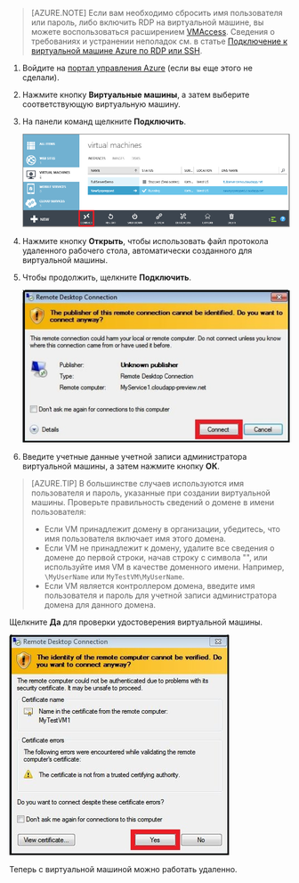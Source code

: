 <properties services="virtual-machines" title="Как войти в виртуальную машину под управлением Windows Server" authors="KBDAzure" solutions="" manager="timlt" editor="tysonn" />

>[AZURE.NOTE] Если вам необходимо сбросить имя пользователя или пароль, либо включить RDP на виртуальной машине, вы можете воспользоваться расширением [VMAccess](http://go.microsoft.com/fwlink/p/?LinkId=396856). Сведения о требованиях и устранении неполадок см. в статье [Подключение к виртуальной машине Azure по RDP или SSH](http://go.microsoft.com/fwlink/p/?LinkId=398294).

1. Войдите на [портал управления Azure](http://manage.windowsazure.com) (если вы еще этого не сделали).

2. Нажмите кнопку **Виртуальные машины**, а затем выберите соответствующую виртуальную машину.

3. На панели команд щелкните **Подключить**.

	![Log on to the virtual machine](./media/virtual-machines-log-on-win-server/connectwindows.png)

4. Нажмите кнопку **Открыть**, чтобы использовать файл протокола удаленного рабочего стола, автоматически созданного для виртуальной машины.
	
5. Чтобы продолжить, щелкните **Подключить**.

	![Continue with connecting](./media/virtual-machines-log-on-win-server/connectpublisher.png)

6. Введите учетные данные учетной записи администратора виртуальной машины, а затем нажмите кнопку **ОК**. 

 >[AZURE.TIP] В большинстве случаев используются имя пользователя и пароль, указанные при создании виртуальной машины. Проверьте правильность сведений о домене в имени пользователя:
>- Если VM принадлежит домену в организации, убедитесь, что имя пользователя включает имя этого домена.
>- Если VM не принадлежит к домену, удалите все сведения о домене до первой строки, начав строку с символа "", или используйте имя VM в качестве доменного имени. Например, `\MyUserName` или `MyTestVM\MyUserName`. 
>- Если VM является контроллером домена, введите имя пользователя и пароль для учетной записи администратора домена для данного домена.

Щелкните **Да** для проверки удостоверения виртуальной машины.

![Verify the identity of the machine](./media/virtual-machines-log-on-win-server/connectverify.png)

Теперь с виртуальной машиной можно работать удаленно.


<!--HONumber=47-->
